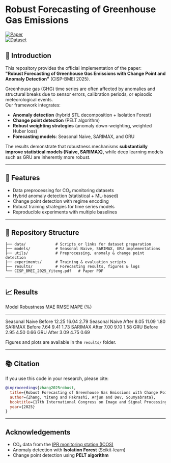 # Robust Forecasting of Greenhouse Gas Emissions

[![Paper](https://img.shields.io/badge/Paper-PDF-blue)](./CISP_BMEI_2025_Yiteng.pdf)\
[![Dataset](https://img.shields.io/badge/Data-IPR%20Station-green)](https://meta.icos-cp.eu/objects/oCyeHuFmx9RcyUtZ7fM1C2i7)

## 📖 Introduction

This repository provides the official implementation of the paper:\
**"Robust Forecasting of Greenhouse Gas Emissions with Change Point and
Anomaly Detection"** (CISP-BMEI 2025).

Greenhouse gas (GHG) time series are often affected by anomalies and
structural breaks due to sensor errors, calibration periods, or episodic
meteorological events.\
Our framework integrates:
- **Anomaly detection** (hybrid STL decomposition + Isolation Forest)
- **Change point detection** (PELT algorithm)
- **Robust weighting strategies** (anomaly down-weighting, weighted
Huber loss)
- **Forecasting models**: Seasonal Naive, SARIMAX, and GRU

The results demonstrate that robustness mechanisms **substantially
improve statistical models (Naive, SARIMAX)**, while deep learning
models such as GRU are inherently more robust.

------------------------------------------------------------------------

## 🚀 Features

-   Data preprocessing for CO₂ monitoring datasets
-   Hybrid anomaly detection (statistical + ML-based)
-   Change point detection with regime encoding
-   Robust training strategies for time series models
-   Reproducible experiments with multiple baselines

------------------------------------------------------------------------

## 📂 Repository Structure

    ├── data/             # Scripts or links for dataset preparation
    ├── models/           # Seasonal Naive, SARIMAX, GRU implementations
    ├── utils/            # Preprocessing, anomaly & change point detection
    ├── experiments/      # Training & evaluation scripts
    ├── results/          # Forecasting results, figures & logs
    └── CISP_BMEI_2025_Yiteng.pdf   # Paper PDF

------------------------------------------------------------------------

## 📈 Results

  Model            Robustness   MAE     RMSE    MAPE (%)
  ---------------- ------------ ------- ------- ----------
  Seasonal Naive   Before       12.25   16.04   2.79
  Seasonal Naive   After        8.05    11.09   1.80
  SARIMAX          Before       7.64    9.41    1.73
  SARIMAX          After        7.00    9.10    1.58
  GRU              Before       2.95    4.50    0.66
  GRU              After        3.09    4.75    0.69

Figures and plots are available in the `results/` folder.

------------------------------------------------------------------------

## 📚 Citation

If you use this code in your research, please cite:

``` bibtex
@inproceedings{zhang2025robust,
  title={Robust Forecasting of Greenhouse Gas Emissions with Change Point and Anomaly Detection},
  author={Zhang, Yiteng and Pakrashi, Arjun and Dev, Soumyabrata},
  booktitle={17th International Congress on Image and Signal Processing, BioMedical Engineering and Informatics (CISP-BMEI)},
  year={2025}
}
```

------------------------------------------------------------------------

## Acknowledgements

-   CO₂ data from the [IPR monitoring station
    (ICOS)](https://meta.icos-cp.eu/objects/oCyeHuFmx9RcyUtZ7fM1C2i7)
-   Anomaly detection with **Isolation Forest** (Scikit-learn)
-   Change point detection using **PELT algorithm**
